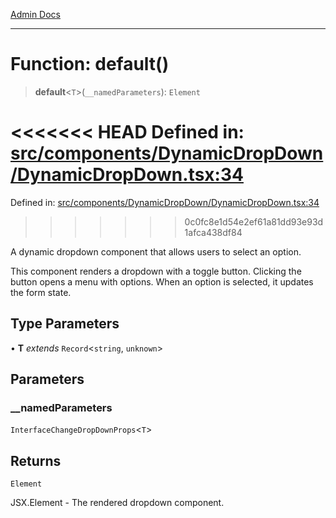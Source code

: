 [Admin Docs](/)

***

# Function: default()

> **default**\<`T`\>(`__namedParameters`): `Element`

<<<<<<< HEAD
Defined in: [src/components/DynamicDropDown/DynamicDropDown.tsx:34](https://github.com/abhassen44/talawa-admin/blob/285f7384c3d26b5028a286d84f89b85120d130a2/src/components/DynamicDropDown/DynamicDropDown.tsx#L34)
=======
Defined in: [src/components/DynamicDropDown/DynamicDropDown.tsx:34](https://github.com/PalisadoesFoundation/talawa-admin/blob/main/src/components/DynamicDropDown/DynamicDropDown.tsx#L34)
>>>>>>> 0c0fc8e1d54e2ef61a81dd93e93d1afca438df84

A dynamic dropdown component that allows users to select an option.

This component renders a dropdown with a toggle button. Clicking the button
opens a menu with options. When an option is selected, it updates the form state.

## Type Parameters

• **T** *extends* `Record`\<`string`, `unknown`\>

## Parameters

### \_\_namedParameters

`InterfaceChangeDropDownProps`\<`T`\>

## Returns

`Element`

JSX.Element - The rendered dropdown component.

